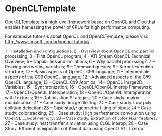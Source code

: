 # OpenCLTemplate
OpenCLTemplate is a high level framework based on OpenCL and Cloo that enables harnessing the power of GPUs for high performance computing.

For extensive tutorials about OpenCL and OpenCLTemplate, please visit http://www.cmsoft.com.br/opencl-tutorial/ .

1 – Installation and configurations;
2 – Overview about OpenCL and parallel processing;
3 – First OpenCL program;
4 – ATI Stream OpenCL Technical Overview;
5 – Capabilities and limitations;
6 – Why parallel processing?;
7 – Reading and writing variables;
8 – Command queues;
9 – Kernel execution structure;
10 – Basic aspects of OpenCL C99 language;
11 – Intermediate aspects of the C99 OpenCL language;
12 – Advanced aspects of the C99 OpenCL language;
13 – OpenCL C99 Atomics;
14 – OpenCL Image2D Variables;
15 – Synchronization;
16 – OpenCL/OpenGL Interop Framework;
17 – OpenCL/OpenGL Interoperation;
18 – OpenCL/OpenGL Interoperation with Textures;
19 – Optimization Strategies;
20 – Case study: matrix multiplication;
21 – Case study: image filtering;
22 – Case study: Low poly collision detection;
23 – Case study: geometric fitting of pipes;
24 – Case study: color tracking;
25 – Case study: High performance convolution using OpenCL __local memory;
26 – Case study: Extraction of color Haar features;
27 – Case study: heat transfer simulation using CLGL interop;
28 – Case Study: Efficient manipulation of Kinect data using OpenCL/GL Interop.
